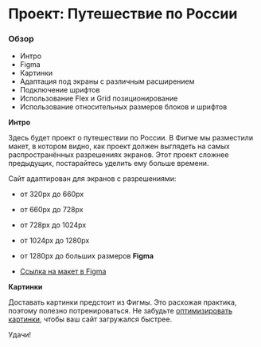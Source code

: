 # Проект: Путешествие по России

### Обзор
* Интро
* Figma
* Картинки
* Адаптация под экраны с различным расширением
* Подключение шрифтов
* Использование Flex и Grid позиционирование
* Использование относительных размеров блоков и шрифтов

**Интро**

Здесь будет проект о путешествии по России.
В Фигме мы разместили макет, в котором видно, как проект должен выглядеть на самых распространённых разрешениях экранов.
Этот проект сложнее предыдущих, постарайтесь уделить ему больше времени.

Сайт адаптирован для экранов с разрешениями: 
* от 320px до 660px
* от 660px до 728px
* от 728px до 1024px
* от 1024px до 1280px 
* от 1280px до больших размеров
**Figma**

* [Ссылка на макет в Figma](https://www.figma.com/file/5S2WSbEFL6awjVWJ0NWL8Q/Sprint-3_-Russia-_-desktop-mobile?node-id=28503%3A0)

**Картинки**

Доставать картинки предстоит из Фигмы. Это расхожая практика, поэтому полезно потренироваться.
Не забудьте [оптимизировать картинки](https://tinypng.com/), чтобы ваш сайт загружался быстрее.

Удачи!
